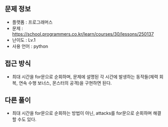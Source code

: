 ## 문제 정보

- 플랫폼 : 프로그래머스
- 문제 : https://school.programmers.co.kr/learn/courses/30/lessons/250137
- 난이도 : Lv.1
- 사용 언어 : python

## 접근 방식

- 최대 시간을 for문으로 순회하며, 문제에 설명된 각 시간에 발생하는 동작들(체력 회복, 연속 수행 보너스, 몬스터의 공격)을 구현하면 된다.

## 다른 풀이

- 최대 시간을 for문으로 순회하는 방법이 아닌, attacks를 for문으로 순회하며 해결할 수도 있다.
